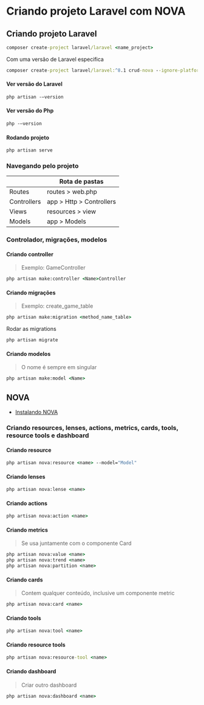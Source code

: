 # Criando projeto Laravel com NOVA

## Criando projeto Laravel
```cmd
composer create-project laravel/laravel <name_project>
```

Com uma versão de Laravel especifica
```cmd
composer create-project laravel/laravel:^8.1 crud-nova --ignore-platform-reqs
```

#### Ver versão do Laravel
```cmd
php artisan -–version
```

#### Ver versão do Php
```cmd
php -–version
```

#### Rodando projeto
```cmd
php artisan serve
```

### Navegando pelo projeto
|             | Rota de pastas |
| ----------- | -------------- |
| Routes      | routes > web.php |
| Controllers | app > Http > Controllers |
| Views       | resources > view |
| Models      | app > Models |

### Controlador, migrações, modelos
#### Criando controller
> Exemplo: GameController
```cmd
php artisan make:controller <Name>Controller
```

#### Criando migrações
> Exemplo: create_game_table
```cmd
php artisan make:migration <method_name_table>
```

Rodar as migrations
```cmd
php artisan migrate
```

#### Criando modelos
> O nome é sempre em singular
```cmd
php artisan make:model <Name>
```

## NOVA
- [Instalando NOVA](https://nova.laravel.com/docs/3.0/installation.html#installing-nova)

### Criando resources, lenses, actions, metrics, cards, tools, resource tools e dashboard

#### Criando resource
```cmd
php artisan nova:resource <name> --model="Model"
```

#### Criando lenses
```cmd
php artisan nova:lense <name>
```

#### Criando actions
```cmd
php artisan nova:action <name>
```

#### Criando metrics
> Se usa juntamente com o componente Card
```cmd
php artisan nova:value <name>
php artisan nova:trend <name>
php artisan nova:partition <name>
```

#### Criando cards
> Contem qualquer conteúdo, inclusive um componente metric
```cmd
php artisan nova:card <name>
```

#### Criando tools
```cmd
php artisan nova:tool <name>
```

#### Criando resource tools
```cmd
php artisan nova:resource-tool <name>
```

#### Criando dashboard
> Criar outro dashboard 
```cmd
php artisan nova:dashboard <name>
```

